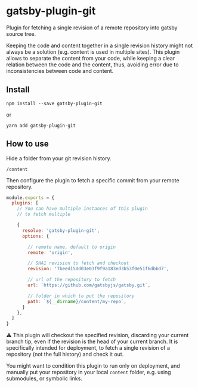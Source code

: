 # gatsby-plugin-git

Plugin for fetching a single revision of a remote repository into gatsby source tree.

Keeping the code and content together in a single revision history might not always be a solution (e.g. content is used in multiple sites).
This plugin allows to separate the content from your code, while keeping a clear relation between the code and the content, thus, avoiding error due to inconsistencies between code and content.

## Install

`npm install --save gatsby-plugin-git`

or 

`yarn add gatsby-plugin-git`

## How to use

Hide a folder from your git revision history.

```.gitignore
/content
```

Then configure the plugin to fetch a specific commit from your remote repository.

```javascript
module.exports = {
  plugins: [
    // You can have multiple instances of this plugin
    // to fetch multiple 

    {
      resolve: 'gatsby-plugin-git',
      options: {

        // remote name, default to origin
        remote: 'origin',

        // SHA1 revision to fetch and checkout
        revision: '7beed15dd03e03f9f9a183ed3b53f0e51f6dbbd7',

        // url of the repository to fetch
        url: `https://github.com/gatsbyjs/gatsby.git`,

        // folder in which to put the repository
        path: `${__dirname}/content/my-repo`,
      }
    },
  ]
}
```

:warning: 
This plugin will checkout the specified revision, discarding your current branch tip, even if the revision is the head of your current branch.
It is specifically intended for deployment, to fetch a single revision of a repository (not the full history) and check it out.

You might want to condition this plugin to run only on deployment, and manually put your repository in your local `content` folder, e.g. using submodules, or symbolic links.